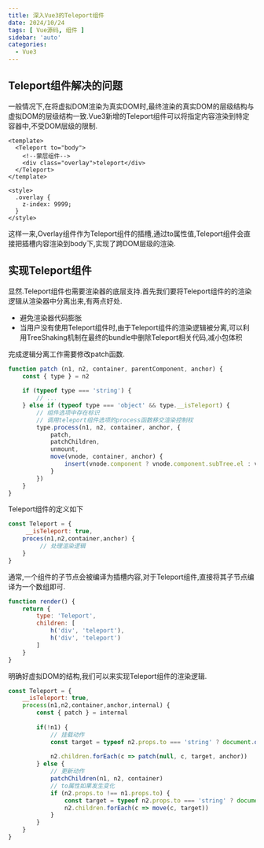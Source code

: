 ```yaml
---
title: 深入Vue3的Teleport组件
date: 2024/10/24
tags: [ Vue源码, 组件 ]
sidebar: 'auto'
categories:
  - Vue3
---
```


## Teleport组件解决的问题

一般情况下,在将虚拟DOM渲染为真实DOM时,最终渲染的真实DOM的层级结构与虚拟DOM的层级结构一致.Vue3新增的Teleport组件可以将指定内容渲染到特定容器中,不受DOM层级的限制.  
```vue
<template>
  <Teleport to="body">
    <!--蒙层组件-->
    <div class="overlay">teleport</div>
  </Teleport>
</template>

<style>
  .overlay {
    z-index: 9999;
  }
</style>
```

这样一来,Overlay组件作为Teleport组件的插槽,通过to属性值,Teleport组件会直接把插槽内容渲染到body下,实现了跨DOM层级的渲染.

## 实现Teleport组件

显然.Teleport组件也需要渲染器的底层支持.首先我们要将Teleport组件的的渲染逻辑从渲染器中分离出来,有两点好处. 

- 避免渲染器代码膨胀
- 当用户没有使用Teleport组件时,由于Teleport组件的渲染逻辑被分离,可以利用TreeShaking机制在最终的bundle中删除Teleport相关代码,减小包体积

完成逻辑分离工作需要修改patch函数.

```js
function patch (n1, n2, container, parentComponent, anchor) {
    const { type } = n2
    
    if (typeof type === 'string') {
        // ...
    } else if (typeof type === 'object' && type.__isTeleport) {
        // 组件选项中存在标识
        // 调用teleport组件选项的process函数移交渲染控制权
        type.process(n1, n2, container, anchor, {
            patch,
            patchChildren,
            unmount,
            move(vnode, container, anchor) {
                insert(vnode.component ? vnode.component.subTree.el : vnode.el, container, anchor)
            }
        })
    }
}
```

Teleport组件的定义如下
```js
const Teleport = {
     __isTeleport: true,
    proces(n1,n2,container,anchor) {
         // 处理渲染逻辑
    }
}
```

通常,一个组件的子节点会被编译为插槽内容,对于Teleport组件,直接将其子节点编译为一个数组即可.
```js
function render() {
    return {
        type: 'Teleport',
        children: [
            h('div', 'teleport'),
            h('div', 'teleport')
        ]
    }
}
```

明确好虚拟DOM的结构,我们可以来实现Teleport组件的渲染逻辑. 
```js
const Teleport = {
    __isTeleport: true,
    process(n1,n2,container,anchor,internal) {
        const { patch } = internal
        
        if(!n1) {
            // 挂载动作
            const target = typeof n2.props.to === 'string' ? document.querySelector(n2.props.to) : n2.props.to
            
            n2.children.forEach(c => patch(null, c, target, anchor))
        } else {
            // 更新动作
            patchChildren(n1, n2, container)
            // to属性如果发生变化
            if (n2.props.to !== n1.props.to) {
                const target = typeof n2.props.to === 'string' ? document.querySelector(n2.props.to) : n2.props.to
                n2.children.forEach(c => move(c, target))
            }
        }
    }
}
```